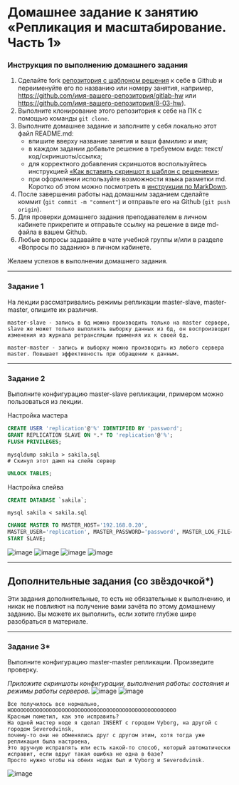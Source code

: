 # Домашнее задание к занятию «Репликация и масштабирование. Часть 1»

### Инструкция по выполнению домашнего задания

1. Сделайте fork [репозитория c шаблоном решения](https://github.com/netology-code/sys-pattern-homework) к себе в Github и переименуйте его по названию или номеру занятия, например, https://github.com/имя-вашего-репозитория/gitlab-hw или https://github.com/имя-вашего-репозитория/8-03-hw).
2. Выполните клонирование этого репозитория к себе на ПК с помощью команды `git clone`.
3. Выполните домашнее задание и заполните у себя локально этот файл README.md:
   - впишите вверху название занятия и ваши фамилию и имя;
   - в каждом задании добавьте решение в требуемом виде: текст/код/скриншоты/ссылка;
   - для корректного добавления скриншотов воспользуйтесь инструкцией [«Как вставить скриншот в шаблон с решением»](https://github.com/netology-code/sys-pattern-homework/blob/main/screen-instruction.md);
   - при оформлении используйте возможности языка разметки md. Коротко об этом можно посмотреть в [инструкции по MarkDown](https://github.com/netology-code/sys-pattern-homework/blob/main/md-instruction.md).
4. После завершения работы над домашним заданием сделайте коммит (`git commit -m "comment"`) и отправьте его на Github (`git push origin`).
5. Для проверки домашнего задания преподавателем в личном кабинете прикрепите и отправьте ссылку на решение в виде md-файла в вашем Github.
6. Любые вопросы задавайте в чате учебной группы и/или в разделе «Вопросы по заданию» в личном кабинете.

Желаем успехов в выполнении домашнего задания.

---

### Задание 1

На лекции рассматривались режимы репликации master-slave, master-master, опишите их различия.
```
master-slave - запись в бд можно производить только на master сервере, slave же может только выполнять выборку данных из бд, он воспроизводит изменения из журнала ретрансляции применяя их к своей бд.

master-master - запись и выборку можно производить из любого сервера master. Повышает эффективность при обращении к данным.
```
---

### Задание 2

Выполните конфигурацию master-slave репликации, примером можно пользоваться из лекции.

Настройка мастера
```sql
CREATE USER 'replication'@'%' IDENTIFIED BY 'password';
GRANT REPLICATION SLAVE ON *.* TO 'replication'@'%';
FLUSH PRIVILEGES;
```
```
mysqldump sakila > sakila.sql
# Скинул этот дамп на слейв сервер
```
```sql
UNLOCK TABLES;
```
Настройка слейва
```sql
CREATE DATABASE `sakila`;
```
```
mysql sakila < sakila.sql
```
```sql
CHANGE MASTER TO MASTER_HOST='192.168.0.20',
MASTER_USER='replication', MASTER_PASSWORD='password', MASTER_LOG_FILE='mysql-bin.000001', MASTER_LOG_POS=157;
START SLAVE;
```


![image](https://user-images.githubusercontent.com/106932460/236699002-e47c0ace-4a4f-4240-b53b-3409c8a7093d.png)
![image](https://user-images.githubusercontent.com/106932460/236698991-6fc583cb-f5f4-4df9-a895-b7c135c750b2.png)
![image](https://user-images.githubusercontent.com/106932460/236699016-46278919-679a-494d-b6d6-249b982a2b49.png)
![image](https://user-images.githubusercontent.com/106932460/236699021-56fae366-e718-4eb8-b8a5-3cdd51753fec.png)

---

## Дополнительные задания (со звёздочкой*)
Эти задания дополнительные, то есть не обязательные к выполнению, и никак не повлияют на получение вами зачёта по этому домашнему заданию. Вы можете их выполнить, если хотите глубже шире разобраться в материале.

---

### Задание 3* 

Выполните конфигурацию master-master репликации. Произведите проверку.

*Приложите скриншоты конфигурации, выполнения работы: состояния и режимы работы серверов.*
![image](https://user-images.githubusercontent.com/106932460/236699851-8143fb87-c161-41a0-9fae-dda86a7f0953.png)
![image](https://user-images.githubusercontent.com/106932460/236699820-f6b695a4-9ae0-4aa0-8254-fcbea77c5740.png)
```
Все получилось все нормально, НОООООООООООООООООООООООООООООООООООООООООООООООООООО
Красным пометил, как это исправить? 
На одной мастер ноде я сделал INSERT с городом Vyborg, на другой с городом Severodvinsk, 
почему-то они не обменялись друг с другом этим, хотя тогда уже репликация была настроена, 
Это вручную исправлять или есть какой-то способ, который автоматически исправит, если вдруг такая ошибка не одна в базе?
Просто нужно чтобы на обеих нодах был и Vyborg и Severodvinsk.
```
![image](https://user-images.githubusercontent.com/106932460/236700896-f0edecca-2c21-4dcc-95da-ef6662166823.png)


